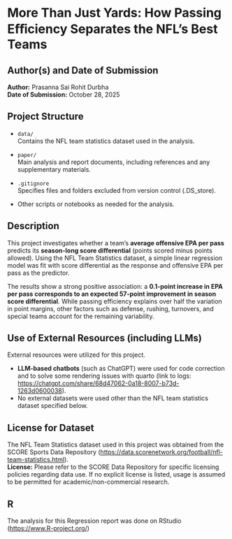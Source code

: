 # More Than Just Yards: How Passing Eﬀiciency Separates the NFL’s Best Teams

## Author(s) and Date of Submission
**Author:** Prasanna Sai Rohit Durbha  
**Date of Submission:** October 28, 2025

## Project Structure

- `data/`  
  Contains the NFL team statistics dataset used in the analysis.

- `paper/`  
  Main analysis and report documents, including references and any supplementary materials.

- `.gitignore`  
  Specifies files and folders excluded from version control (.DS_store).

- Other scripts or notebooks as needed for the analysis.

## Description

This project investigates whether a team’s **average offensive EPA per pass** predicts its **season-long score differential** (points scored minus points allowed). Using the NFL Team Statistics dataset, a simple linear regression model was fit with score differential as the response and offensive EPA per pass as the predictor.

The results show a strong positive association: a **0.1-point increase in EPA per pass corresponds to an expected 57-point improvement in season score differential**. While passing efficiency explains over half the variation in point margins, other factors such as defense, rushing, turnovers, and special teams account for the remaining variability.

## Use of External Resources (including LLMs)

External resources were utilized for this project.  
- **LLM-based chatbots** (such as ChatGPT) were used for code correction and to solve some rendering issues with quarto (link to logs: https://chatgpt.com/share/68d47062-0a18-8007-b73d-1263d0600038).  
- No external datasets were used other than the NFL team statistics dataset specified below.  

## License for Dataset

The NFL Team Statistics dataset used in this project was obtained from the SCORE Sports Data Repository (https://data.scorenetwork.org/football/nfl-team-statistics.html).  
**License:** Please refer to the SCORE Data Repository for specific licensing policies regarding data use. If no explicit license is listed, usage is assumed to be permitted for academic/non-commercial research.  


## R
The analysis for this Regression report was done on RStudio (https://www.R-project.org/)
